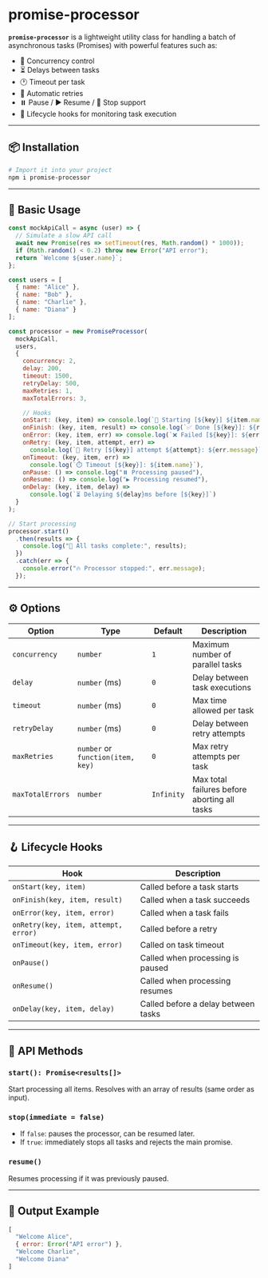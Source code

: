 # promise-processor

**`promise-processor`** is a lightweight utility class for handling a batch of asynchronous tasks (Promises) with powerful features such as:

* 🔁 Concurrency control
* ⏳ Delays between tasks
* 🕐 Timeout per task
* 🔁 Automatic retries
* ⏸️ Pause / ▶️ Resume / 🛑 Stop support
* 📡 Lifecycle hooks for monitoring task execution

---

## 📦 Installation

```bash
# Import it into your project
npm i promise-processor
```

---

## 🚀 Basic Usage

```js
const mockApiCall = async (user) => {
  // Simulate a slow API call
  await new Promise(res => setTimeout(res, Math.random() * 1000));
  if (Math.random() < 0.2) throw new Error("API error");
  return `Welcome ${user.name}`;
};

const users = [
  { name: "Alice" },
  { name: "Bob" },
  { name: "Charlie" },
  { name: "Diana" }
];

const processor = new PromiseProcessor(
  mockApiCall,
  users,
  {
    concurrency: 2,
    delay: 200,
    timeout: 1500,
    retryDelay: 500,
    maxRetries: 1,
    maxTotalErrors: 3,

    // Hooks
    onStart: (key, item) => console.log(`🔄 Starting [${key}] ${item.name}`),
    onFinish: (key, item, result) => console.log(`✅ Done [${key}]: ${result}`),
    onError: (key, item, err) => console.log(`❌ Failed [${key}]: ${err.message}`),
    onRetry: (key, item, attempt, err) =>
      console.log(`🔁 Retry [${key}] attempt ${attempt}: ${err.message}`),
    onTimeout: (key, item, err) =>
      console.log(`⏱️ Timeout [${key}]: ${item.name}`),
    onPause: () => console.log("⏸️ Processing paused"),
    onResume: () => console.log("▶️ Processing resumed"),
    onDelay: (key, item, delay) =>
      console.log(`⏳ Delaying ${delay}ms before [${key}]`)
  }
);

// Start processing
processor.start()
  .then(results => {
    console.log("🎉 All tasks complete:", results);
  })
  .catch(err => {
    console.error("🔥 Processor stopped:", err.message);
  });
```

---

## ⚙️ Options

| Option           | Type                              | Default     | Description                                  |
| ---------------- | --------------------------------- | ----------- | -------------------------------------------- |
| `concurrency`    | `number`                          | `1`         | Maximum number of parallel tasks             |
| `delay`          | `number` (ms)                     | `0`         | Delay between task executions                |
| `timeout`        | `number` (ms)                     | `0`         | Max time allowed per task                    |
| `retryDelay`     | `number` (ms)                     | `0`         | Delay between retry attempts                 |
| `maxRetries`     | `number` or `function(item, key)` | `0`         | Max retry attempts per task                  |
| `maxTotalErrors` | `number`                          | `Infinity`  | Max total failures before aborting all tasks |

---

## 🪝 Lifecycle Hooks

| Hook                                 | Description                         |
| ------------------------------------ | ----------------------------------- |
| `onStart(key, item)`                 | Called before a task starts         |
| `onFinish(key, item, result)`        | Called when a task succeeds         |
| `onError(key, item, error)`          | Called when a task fails            |
| `onRetry(key, item, attempt, error)` | Called before a retry               |
| `onTimeout(key, item, error)`        | Called on task timeout              |
| `onPause()`                          | Called when processing is paused    |
| `onResume()`                         | Called when processing resumes      |
| `onDelay(key, item, delay)`          | Called before a delay between tasks |

---

## 📘 API Methods

### `start(): Promise<results[]>`

Start processing all items. Resolves with an array of results (same order as input).

### `stop(immediate = false)`

* If `false`: pauses the processor, can be resumed later.
* If `true`: immediately stops all tasks and rejects the main promise.

### `resume()`

Resumes processing if it was previously paused.

---

## 🧪 Output Example

```js
[
  "Welcome Alice",
  { error: Error("API error") },
  "Welcome Charlie",
  "Welcome Diana"
]
```